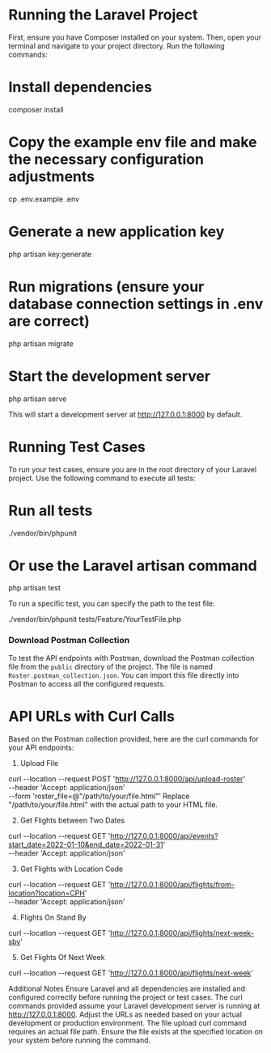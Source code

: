 # Running the Laravel Project
First, ensure you have Composer installed on your system. Then, open your terminal and navigate to your project directory. Run the following commands:

# Install dependencies
composer install

# Copy the example env file and make the necessary configuration adjustments
cp .env.example .env

# Generate a new application key
php artisan key:generate

# Run migrations (ensure your database connection settings in .env are correct)
php artisan migrate

# Start the development server
php artisan serve

This will start a development server at http://127.0.0.1:8000 by default.

# Running Test Cases
To run your test cases, ensure you are in the root directory of your Laravel project. Use the following command to execute all tests:

# Run all tests
./vendor/bin/phpunit

# Or use the Laravel artisan command
php artisan test

To run a specific test, you can specify the path to the test file:

./vendor/bin/phpunit tests/Feature/YourTestFile.php


### Download Postman Collection

To test the API endpoints with Postman, download the Postman collection file from the `public` directory of the project. The file is named `Roster.postman_collection.json`. You can import this file directly into Postman to access all the configured requests.


# API URLs with Curl Calls
Based on the Postman collection provided, here are the curl commands for your API endpoints:

1. Upload File

curl --location --request POST 'http://127.0.0.1:8000/api/upload-roster' \
--header 'Accept: application/json' \
--form 'roster_file=@"/path/to/your/file.html"'
Replace "/path/to/your/file.html" with the actual path to your HTML file.

2. Get Flights between Two Dates

curl --location --request GET 'http://127.0.0.1:8000/api/events?start_date=2022-01-10&end_date=2022-01-31' \
--header 'Accept: application/json'

3. Get Flights with Location Code

curl --location --request GET 'http://127.0.0.1:8000/api/flights/from-location?location=CPH' \
--header 'Accept: application/json'

4. Flights On Stand By

curl --location --request GET 'http://127.0.0.1:8000/api/flights/next-week-sby'


5. Get Flights Of Next Week

curl --location --request GET 'http://127.0.0.1:8000/api/flights/next-week'

Additional Notes
Ensure Laravel and all dependencies are installed and configured correctly before running the project or test cases.
The curl commands provided assume your Laravel development server is running at http://127.0.0.1:8000. Adjust the URLs as needed based on your actual development or production environment.
The file upload curl command requires an actual file path. Ensure the file exists at the specified location on your system before running the command.





